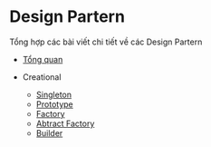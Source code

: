 # Design Partern

Tổng hợp các bài viết chi tiết về các Design Partern

- [Tổng quan](https://www.linkedin.com/posts/tran-cao-hai-611493196_wecommit100xshare-activity-7203427870713532418-0PU7?utm_source=share&utm_medium=member_desktop)

- Creational
  - [Singleton](https://www.linkedin.com/pulse/singleton-design-p%25E1%25BA%25A3-tran-cao-hai-dbchc/?trackingId=kE2r4KSKS%2B6OctHiniWqHQ%3D%3D)
  - [Prototype](https://www.linkedin.com/pulse/design-partern-prototype-tran-cao-hai-vjo5c/?trackingId=kE2r4KSKS%2B6OctHiniWqHQ%3D%3D)
  - [Factory](https://www.linkedin.com/pulse/factory-design-partern-tran-cao-hai-3mb4c/?trackingId=kE2r4KSKS%2B6OctHiniWqHQ%3D%3D)
  - [Abtract Factory](https://www.linkedin.com/pulse/abtract-factory-design-partern-tran-cao-hai-oghpc/?trackingId=kE2r4KSKS%2B6OctHiniWqHQ%3D%3D)
  - [Builder](https://www.linkedin.com/pulse/builder-design-partern-tran-cao-hai-rd3jc/?trackingId=kE2r4KSKS%2B6OctHiniWqHQ%3D%3D)
